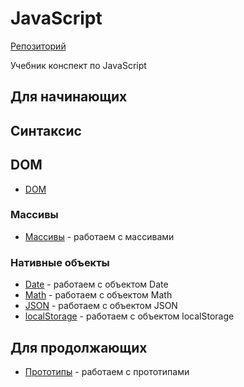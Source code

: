 # JavaScript
[Репозиторий](https://github.com/damir-art/javascript)

Учебник конспект по JavaScript

## Для начинающих

## Синтаксис

## DOM
* [DOM](dom)

### Массивы
* [Массивы](https://damir-art.github.io/javascript/array/) - работаем с массивами

### Нативные объекты
* [Date](https://damir-art.github.io/javascript/date/) - работаем с объектом Date
* [Math](https://damir-art.github.io/javascript/math/) - работаем с объектом Math
* [JSON](https://damir-art.github.io/javascript/json/) - работаем с объектом JSON
* [localStorage](https://damir-art.github.io/javascript/localstorage/) - работаем с объектом localStorage

## Для продолжающих
* [Прототипы](https://damir-art.github.io/javascript/prototype/) - работаем с прототипами
